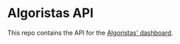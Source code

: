 # Algoristas API
This repo contains the API for the [Algoristas' dashboard](http://letmethink.mx:3333/).
